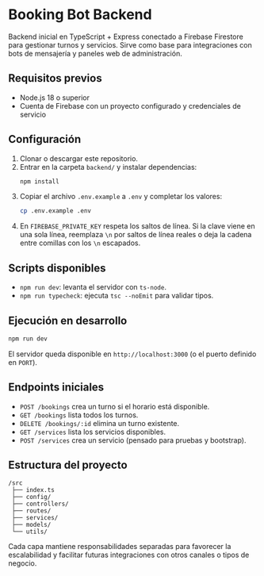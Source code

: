 # Booking Bot Backend

Backend inicial en TypeScript + Express conectado a Firebase Firestore para gestionar turnos y servicios. Sirve como base para integraciones con bots de mensajería y paneles web de administración.

## Requisitos previos

- Node.js 18 o superior
- Cuenta de Firebase con un proyecto configurado y credenciales de servicio

## Configuración

1. Clonar o descargar este repositorio.
2. Entrar en la carpeta `backend/` y instalar dependencias:
   ```bash
   npm install
   ```
3. Copiar el archivo `.env.example` a `.env` y completar los valores:
   ```bash
   cp .env.example .env
   ```
4. En `FIREBASE_PRIVATE_KEY` respeta los saltos de línea. Si la clave viene en una sola línea, reemplaza `\n` por saltos de línea reales o deja la cadena entre comillas con los `\n` escapados.

## Scripts disponibles

- `npm run dev`: levanta el servidor con `ts-node`.
- `npm run typecheck`: ejecuta `tsc --noEmit` para validar tipos.

## Ejecución en desarrollo

```bash
npm run dev
```

El servidor queda disponible en `http://localhost:3000` (o el puerto definido en `PORT`).

## Endpoints iniciales

- `POST /bookings` crea un turno si el horario está disponible.
- `GET /bookings` lista todos los turnos.
- `DELETE /bookings/:id` elimina un turno existente.
- `GET /services` lista los servicios disponibles.
- `POST /services` crea un servicio (pensado para pruebas y bootstrap).

## Estructura del proyecto

```
/src
 ├── index.ts
 ├── config/
 ├── controllers/
 ├── routes/
 ├── services/
 ├── models/
 └── utils/
```

Cada capa mantiene responsabilidades separadas para favorecer la escalabilidad y facilitar futuras integraciones con otros canales o tipos de negocio.
